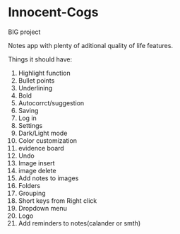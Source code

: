 # Innocent-Cogs
BIG project

Notes app with plenty of aditional quality of life features.

Things it should have:

1. Highlight function
2. Bullet points
3. Underlining
4. Bold
5. Autocorrct/suggestion
6. Saving
7. Log in
8. Settings
9. Dark/Light mode
10. Color customization
11. evidence board
12. Undo
13. Image insert
14. image delete
15. Add notes to images
16. Folders
17. Grouping
18. Short keys from Right click
19. Dropdown menu
20. Logo
21. Add reminders to notes(calander or smth)